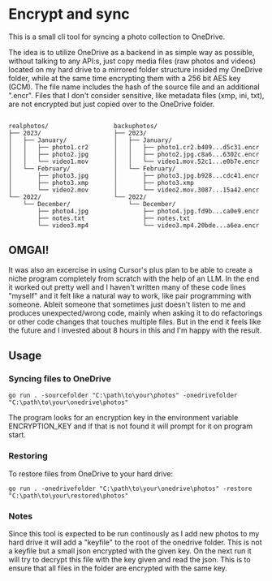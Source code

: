 # Encrypt and sync

This is a small cli tool for syncing a photo collection to OneDrive. 

The idea is to utilize OneDrive as a backend in as simple way as possible, without talking to any API:s, just copy media files (raw photos and videos) located on my hard drive to a mirrored folder structure insided my OneDrive folder, while at the same time encrypting them with a 256 bit AES key (GCM). The file name includes the hash of the source file and an additional ".encr". Files that I don't consider sensitive, like metadata files (xmp, ini, txt), are not encrypted but just copied over to the OneDrive folder.

```

realphotos/                  backuphotos/                                 
├── 2023/                    ├── 2023/              
│   ├── January/             │   ├── January/           
│   │   ├── photo1.cr2       │   │   ├── photo1.cr2.b409...d5c31.encr
│   │   ├── photo2.jpg       │   │   ├── photo2.jpg.c8a6...6302c.encr
│   │   └── video1.mov       │   │   └── video1.mov.52c1...e0b7e.encr
│   └── February/            │   └── February/           
│       ├── photo3.jpg       │       ├── photo3.jpg.b928...cdc41.encr           
│       ├── photo3.xmp       │       ├── photo3.xmp
│       └── video2.mov       │       └── video2.mov.3087...15a42.encr
└── 2022/                    └── 2022/              
    └── December/                └── December/           
        ├── photo4.jpg               ├── photo4.jpg.fd9b...ca0e9.encr
        ├── notes.txt                ├── notes.txt
        └── video3.mp4               └── video3.mp4.20bde...a6ea.encr           
```

## OMGAI!

It was also an excercise in using Cursor's plus plan to be able to create a niche program completely from scratch with the help of an LLM. In the end it worked out pretty well and I haven't written many of these code lines "myself" and it felt like a natural way to work, like pair programming with someone. Ableit someone that sometimes just doesn't listen to me and produces unexpected/wrong code, mainly when asking it to do refactorings or other code changes that touches multiple files. But in the end it feels like the future and I invested about 8 hours in this and I'm happy with the result. 


## Usage

### Syncing files to OneDrive

```
go run . -sourcefolder "C:\path\to\your\photos" -onedrivefolder "C:\path\to\your\onedrive\photos"
```

The program looks for an encryption key in the environment variable ENCRYPTION_KEY and if that is not found it will prompt for it on program start.

### Restoring

To restore files from OneDrive to your hard drive:

```
go run . -onedrivefolder "C:\path\to\your\onedrive\photos" -restore "C:\path\to\your\restored\photos"
```


### Notes

Since this tool is expected to be run continously as I add new photos to my hard drive it will add a "keyfile" to the root of the onedrive folder. This is not a keyfile but a small json encrypted with the given key. On the next run it will try to decrypt this file with the key given and read the json. This is to ensure that all files in the folder are encrypted with the same key. 